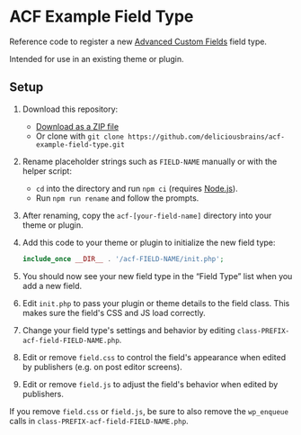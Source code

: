 # ACF Example Field Type

Reference code to register a new [Advanced Custom Fields](https://www.advancedcustomfields.com/) field type.

Intended for use in an existing theme or plugin.

## Setup

1. Download this repository:
    - [Download as a ZIP file](https://github.com/deliciousbrains/acf-example-field-type/archive/refs/heads/main.zip)
    - Or clone with `git clone https://github.com/deliciousbrains/acf-example-field-type.git`
2. Rename placeholder strings such as `FIELD-NAME` manually or with the helper script: 
    - `cd` into the directory and run `npm ci` (requires [Node.js](https://nodejs.org/)).
    - Run `npm run rename` and follow the prompts.
3. After renaming, copy the `acf-[your-field-name]` directory into your theme or plugin.
4. Add this code to your theme or plugin to initialize the new field type:

    ```php
    include_once __DIR__ . '/acf-FIELD-NAME/init.php';    
    ```

5. You should now see your new field type in the “Field Type” list when you add a new field.
6. Edit `init.php` to pass your plugin or theme details to the field class. This makes sure the field's CSS and JS load correctly.
7. Change your field type's settings and behavior by editing `class-PREFIX-acf-field-FIELD-NAME.php`.
8. Edit or remove `field.css` to control the field's appearance when edited by publishers (e.g. on post editor screens).
9. Edit or remove `field.js` to adjust the field's behavior when edited by publishers.

If you remove `field.css` or `field.js`, be sure to also remove the `wp_enqueue` calls in `class-PREFIX-acf-field-FIELD-NAME.php`.
